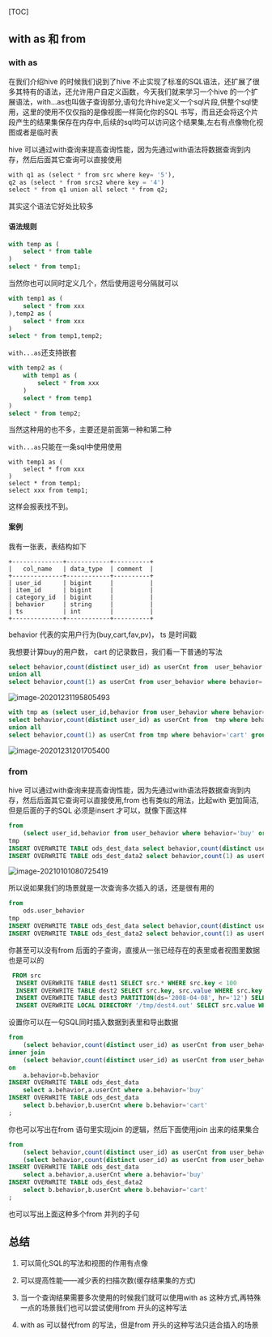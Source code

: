 [TOC]



## with as 和 from

### with as

在我们介绍hive 的时候我们说到了hive 不止实现了标准的SQL语法，还扩展了很多其特有的语法，还允许用户自定义函数，今天我们就来学习一个hive 的一个扩展语法，with...as也叫做子查询部分,语句允许hive定义一个sql片段,供整个sql使用，这里的使用不仅仅指的是像视图一样简化你的SQL 书写，而且还会将这个片段产生的结果集保存在内存中,后续的sql均可以访问这个结果集,左右有点像物化视图或者是临时表

hive 可以通过with查询来提高查询性能，因为先通过with语法将数据查询到内存，然后后面其它查询可以直接使用

```sql
with q1 as (select * from src where key= '5'),
q2 as (select * from srcs2 where key = '4')
select * from q1 union all select * from q2;
```

其实这个语法它好处比较多 



#### 语法规则

```sql
with temp as (
    select * from table
)
select * from temp1;
```

当然你也可以同时定义几个，然后使用逗号分隔就可以

```sql
with temp1 as (
    select * from xxx
),temp2 as (
    select * from xxx
)
select * from temp1,temp2;
```

`with...as`还支持嵌套

```sql
with temp2 as (
    with temp1 as (
        select * from xxx
    )
    select * from temp1
)
select * from temp2;
```

当然这种用的也不多，主要还是前面第一种和第二种

`with...as`只能在一条sql中使用使用

```
with temp1 as (
    select * from xxx
)
select * from temp1;
select xxx from temp1; 
```

这样会报表找不到。

#### 案例

我有一张表，表结构如下

```
+--------------+------------+----------+
|   col_name   | data_type  | comment  |
+--------------+------------+----------+
| user_id      | bigint     |          |
| item_id      | bigint     |          |
| category_id  | bigint     |          |
| behavior     | string     |          |
| ts           | int        |          |
+--------------+------------+----------+
```

behavior 代表的实用户行为(buy,cart,fav,pv)， ts 是时间戳

我想要计算buy的用户数， cart 的记录数目，我们看一下普通的写法

```sql
select behavior,count(distinct user_id) as userCnt from  user_behavior where behavior='buy' group by behavior
union all 
select behavior,count(1) as userCnt from user_behavior where behavior='cart' group by behavior;
```

![image-20201231195805493](https://kingcall.oss-cn-hangzhou.aliyuncs.com/blog/img/image-20201231195805493.png)

```sql
with tmp as (select user_id,behavior from user_behavior where behavior='buy' or  behavior='cart')
select behavior,count(distinct user_id) as userCnt from  tmp where behavior='buy' group by behavior
union all 
select behavior,count(1) as userCnt from tmp where behavior='cart' group by behavior;
```

![image-20201231201705400](https://kingcall.oss-cn-hangzhou.aliyuncs.com/blog/img/image-20201231201705400.png)

### from

hive 可以通过with查询来提高查询性能，因为先通过with语法将数据查询到内存，然后后面其它查询可以直接使用,from 也有类似的用法，比起with 更加简洁,但是后面的子的SQL 必须是insert 才可以，就像下面这样

```sql
from 
	(select user_id,behavior from user_behavior where behavior='buy' or  behavior='cart')
tmp
INSERT OVERWRITE TABLE ods_dest_data select behavior,count(distinct user_id) as userCnt where behavior='buy' group by behavior
INSERT OVERWRITE TABLE ods_dest_data2 select behavior,count(1) as userCnt  where behavior='cart' group by behavior;
```

![image-20210101080725419](https://kingcall.oss-cn-hangzhou.aliyuncs.com/blog/img/image-20210101080725419.png)

所以说如果我们的场景就是一次查询多次插入的话，还是很有用的

```sql
from 
	ods.user_behavior
tmp
INSERT OVERWRITE TABLE ods_dest_data select behavior,count(distinct user_id) as userCnt where behavior='buy' group by behavior
INSERT OVERWRITE TABLE ods_dest_data2 select behavior,count(1) as userCnt  where behavior='cart' group by behavior;
```

你甚至可以没有from 后面的子查询，直接从一张已经存在的表里或者视图里数据也是可以的

```sql
 FROM src
  INSERT OVERWRITE TABLE dest1 SELECT src.* WHERE src.key < 100
  INSERT OVERWRITE TABLE dest2 SELECT src.key, src.value WHERE src.key >= 100 and src.key < 200
  INSERT OVERWRITE TABLE dest3 PARTITION(ds='2008-04-08', hr='12') SELECT src.key WHERE src.key >= 200 and src.key < 300
  INSERT OVERWRITE LOCAL DIRECTORY '/tmp/dest4.out' SELECT src.value WHERE src.key >= 300;
```

设置你可以在一句SQL同时插入数据到表里和导出数据

```sql
from
    (select behavior,count(distinct user_id) as userCnt from user_behavior group by behavior) a
inner join
    (select behavior,count(distinct user_id) as userCnt from user_behavior group by behavior) b
on
    a.behavior=b.behavior
INSERT OVERWRITE TABLE ods_dest_data
    select a.behavior,a.userCnt where a.behavior='buy'
INSERT OVERWRITE TABLE ods_dest_data
    select b.behavior,b.userCnt where b.behavior='cart'
;
```

你也可以写出在from 语句里实现join 的逻辑，然后下面使用join 出来的结果集合

```sql
from
    (select behavior,count(distinct user_id) as userCnt from user_behavior group by behavior) a,
    (select behavior,count(distinct user_id) as userCnt from user_behavior group by behavior) b
INSERT OVERWRITE TABLE ods_dest_data
    select a.behavior,a.userCnt where a.behavior='buy'
INSERT OVERWRITE TABLE ods_dest_data2
    select b.behavior,b.userCnt where b.behavior='cart'
;
```

也可以写出上面这种多个from 并列的子句

## 总结

1. 可以简化SQL的写法和视图的作用有点像

2. 可以提高性能——减少表的扫描次数(缓存结果集的方式)

3. 当一个查询结果需要多次使用的时候我们就可以使用with as 这种方式,再特殊一点的场景我们也可以尝试使用from 开头的这种写法

4. with as 可以替代from 的写法，但是from 开头的这种写法只适合插入的场景

   

   